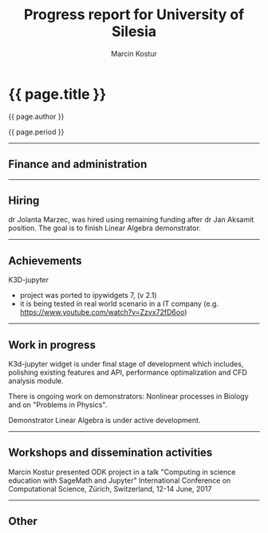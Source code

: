 ﻿---
layout: page
title: "Progress report for University of Silesia"
theme: white
transition: none
author: Marcin Kostur
period: Reporting period from March 2017 to June 2018
---

# {{ page.title }}

{{ page.author }}


{{ page.period }}

---

## Finance and administration



---
## Hiring

dr Jolanta Marzec, was hired using remaining funding after dr Jan Aksamit position. The goal is to finish Linear Algebra demonstrator.

---
## Achievements

K3D-jupyter 
 - project was ported to ipywidgets 7, (v 2.1)
 - it is being tested in real world scenario in a IT company (e.g. https://www.youtube.com/watch?v=Zzvx72fD6oo)
 



---
## Work in progress

K3d-jupyter widget is under final stage of development which includes, polishing existing features and API, performance optimalization and CFD analysis module.

There is ongoing work on demonstrators: Nonlinear processes in Biology and on "Problems in Physics".

Demonstrator Linear Algebra is under active development.

---
## Workshops and dissemination activities

Marcin Kostur presented ODK project in a talk "Computing in science education with SageMath and Jupyter" 
International Conference on Computational Science, Zürich, Switzerland,    12-14 June, 2017



---
## Other



</section>
